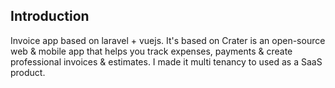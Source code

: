 ## Introduction
Invoice app based on laravel + vuejs. It's based on Crater is an open-source web & mobile app that helps you track expenses, payments & create professional invoices & estimates. I made it multi tenancy to used as a SaaS product.

